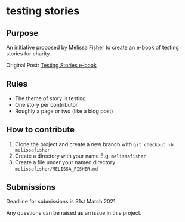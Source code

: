 # testing stories

## Purpose

An initiative proposed by [Melissa Fisher](https://twitter.com/fishoutthebox) to create an e-book of testing stories for charity.

Original Post: [Testing Stories e-book](https://fishoutthebox.medium.com/testing-stories-e-book-d9670416e66)

## Rules

- The theme of story is testing
- One story per contributor
- Roughly a page or two (like a blog post)

## How to contribute

1. Clone the project and create a new branch with `git checkout -b melissafisher`
2. Create a directory with your name E.g. `melissafisher`
3. Create a file under your named directory `melissafisher/MELISSA_FISHER.md`

## Submissions

Deadline for submissions is 31st March 2021.

Any questions can be raised as an issue in this project.
